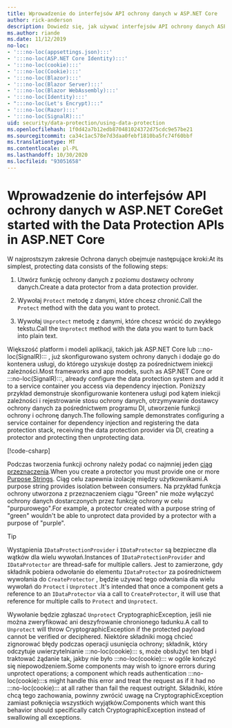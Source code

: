 ```yaml
---
title: Wprowadzenie do interfejsów API ochrony danych w ASP.NET Core
author: rick-anderson
description: Dowiedz się, jak używać interfejsów API ochrony danych ASP.NET Core do ochrony i nieochrony danych w aplikacji.
ms.author: riande
ms.date: 11/12/2019
no-loc:
- ':::no-loc(appsettings.json):::'
- ':::no-loc(ASP.NET Core Identity):::'
- ':::no-loc(cookie):::'
- ':::no-loc(Cookie):::'
- ':::no-loc(Blazor):::'
- ':::no-loc(Blazor Server):::'
- ':::no-loc(Blazor WebAssembly):::'
- ':::no-loc(Identity):::'
- ":::no-loc(Let's Encrypt):::"
- ':::no-loc(Razor):::'
- ':::no-loc(SignalR):::'
uid: security/data-protection/using-data-protection
ms.openlocfilehash: 1f0d42a7b12edb870481024372d75cdc9e57be21
ms.sourcegitcommit: ca34c1ac578e7d3daa0febf1810ba5fc74f60bbf
ms.translationtype: MT
ms.contentlocale: pl-PL
ms.lasthandoff: 10/30/2020
ms.locfileid: "93051658"
---
```

# <a name="get-started-with-the-data-protection-apis-in-aspnet-core"></a><span data-ttu-id="b6a71-103">Wprowadzenie do interfejsów API ochrony danych w ASP.NET Core</span><span class="sxs-lookup"><span data-stu-id="b6a71-103">Get started with the Data Protection APIs in ASP.NET Core</span></span>

<a name="security-data-protection-getting-started"></a>

<span data-ttu-id="b6a71-104">W najprostszym zakresie Ochrona danych obejmuje następujące kroki:</span><span class="sxs-lookup"><span data-stu-id="b6a71-104">At its simplest, protecting data consists of the following steps:</span></span>

1. <span data-ttu-id="b6a71-105">Utwórz funkcję ochrony danych z poziomu dostawcy ochrony danych.</span><span class="sxs-lookup"><span data-stu-id="b6a71-105">Create a data protector from a data protection provider.</span></span>

2. <span data-ttu-id="b6a71-106">Wywołaj `Protect` metodę z danymi, które chcesz chronić.</span><span class="sxs-lookup"><span data-stu-id="b6a71-106">Call the `Protect` method with the data you want to protect.</span></span>

3. <span data-ttu-id="b6a71-107">Wywołaj `Unprotect` metodę z danymi, które chcesz wrócić do zwykłego tekstu.</span><span class="sxs-lookup"><span data-stu-id="b6a71-107">Call the `Unprotect` method with the data you want to turn back into plain text.</span></span>

<span data-ttu-id="b6a71-108">Większość platform i modeli aplikacji, takich jak ASP.NET Core lub :::no-loc(SignalR)::: , już skonfigurowano system ochrony danych i dodaje go do kontenera usługi, do którego uzyskuje dostęp za pośrednictwem iniekcji zależności.</span><span class="sxs-lookup"><span data-stu-id="b6a71-108">Most frameworks and app models, such as ASP.NET Core or :::no-loc(SignalR):::, already configure the data protection system and add it to a service container you access via dependency injection.</span></span> <span data-ttu-id="b6a71-109">Poniższy przykład demonstruje skonfigurowanie kontenera usługi pod kątem iniekcji zależności i rejestrowanie stosu ochrony danych, otrzymywanie dostawcy ochrony danych za pośrednictwem programu DI, utworzenie funkcji ochrony i ochronę danych.</span><span class="sxs-lookup"><span data-stu-id="b6a71-109">The following sample demonstrates configuring a service container for dependency injection and registering the data protection stack, receiving the data protection provider via DI, creating a protector and protecting then unprotecting data.</span></span>

[!code-csharp[](../../security/data-protection/using-data-protection/samples/protectunprotect.cs?highlight=26,34,35,36,37,38,39,40)]

<span data-ttu-id="b6a71-110">Podczas tworzenia funkcji ochrony należy podać co najmniej jeden [ciąg przeznaczenia](xref:security/data-protection/consumer-apis/purpose-strings).</span><span class="sxs-lookup"><span data-stu-id="b6a71-110">When you create a protector you must provide one or more [Purpose Strings](xref:security/data-protection/consumer-apis/purpose-strings).</span></span> <span data-ttu-id="b6a71-111">Ciąg celu zapewnia izolację między użytkownikami.</span><span class="sxs-lookup"><span data-stu-id="b6a71-111">A purpose string provides isolation between consumers.</span></span> <span data-ttu-id="b6a71-112">Na przykład funkcja ochrony utworzona z przeznaczeniem ciągu "Green" nie może wyłączyć ochrony danych dostarczonych przez funkcję ochrony w celu "purpurowego".</span><span class="sxs-lookup"><span data-stu-id="b6a71-112">For example, a protector created with a purpose string of "green" wouldn't be able to unprotect data provided by a protector with a purpose of "purple".</span></span>

>[!TIP]
> <span data-ttu-id="b6a71-113">Wystąpienia `IDataProtectionProvider` i `IDataProtector` są bezpieczne dla wątków dla wielu wywołań.</span><span class="sxs-lookup"><span data-stu-id="b6a71-113">Instances of `IDataProtectionProvider` and `IDataProtector` are thread-safe for multiple callers.</span></span> <span data-ttu-id="b6a71-114">Jest to zamierzone, gdy składnik pobiera odwołanie do elementu `IDataProtector` za pośrednictwem wywołania do `CreateProtector` , będzie używać tego odwołania dla wielu wywołań do `Protect` i `Unprotect` .</span><span class="sxs-lookup"><span data-stu-id="b6a71-114">It's intended that once a component gets a reference to an `IDataProtector` via a call to `CreateProtector`, it will use that reference for multiple calls to `Protect` and `Unprotect`.</span></span>
>
><span data-ttu-id="b6a71-115">Wywołanie będzie zgłaszać `Unprotect` CryptographicException, jeśli nie można zweryfikować ani deszyfrowanie chronionego ładunku.</span><span class="sxs-lookup"><span data-stu-id="b6a71-115">A call to `Unprotect` will throw CryptographicException if the protected payload cannot be verified or deciphered.</span></span> <span data-ttu-id="b6a71-116">Niektóre składniki mogą chcieć zignorować błędy podczas operacji usunięcia ochrony; składnik, który odczytuje uwierzytelnianie :::no-loc(cookie)::: s, może obsłużyć ten błąd i traktować żądanie tak, jakby nie było :::no-loc(cookie)::: w ogóle kończyć się niepowodzeniem.</span><span class="sxs-lookup"><span data-stu-id="b6a71-116">Some components may wish to ignore errors during unprotect operations; a component which reads authentication :::no-loc(cookie):::s might handle this error and treat the request as if it had no :::no-loc(cookie)::: at all rather than fail the request outright.</span></span> <span data-ttu-id="b6a71-117">Składniki, które chcą tego zachowania, powinny zwrócić uwagę na CryptographicException zamiast połknięcia wszystkich wyjątków.</span><span class="sxs-lookup"><span data-stu-id="b6a71-117">Components which want this behavior should specifically catch CryptographicException instead of swallowing all exceptions.</span></span>
